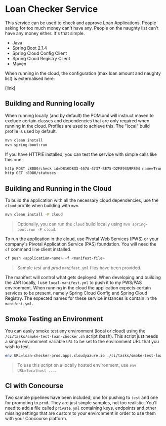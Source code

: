 # Loan Checker Service

This service can be used to check and approve Loan Applications. People asking for too much money can't
have any. People on the naughty list can't have any money either. It's that simple.

- Java
- Spring Boot 2.1.4
- Spring Cloud Config Client
- Spring Cloud Registry Client
- Maven

When running in the cloud, the configuration (max loan amount and naughty list) is externalised here:

[link]

## Building and Running locally

When running locally (and by default) the POM.xml will instruct maven to exclude certain classes and dependencies that are only required when running in the cloud. Profiles are used to achieve this. The "local" build profile is used by default.

```bash
mvn clean install
mvn spring-boot:run
```

If you have HTTPIE installed, you can test the service with simple calls like this one:

```bash
http POST :8080/check id=D816D833-467A-4737-BE75-D2F894A9F804 name=Trunp amount=1000 status=PENDING
http GET :8080/statuses
```

## Building and Running in the Cloud

To build the application with all the necessary cloud dependencies, use the `cloud` profile when building with `mvn`.

```bash
mvn clean install -P cloud
```

> Optionally, you can run the `cloud` build locally using `mvn spring-boot:run -P cloud`.

To run the application in the cloud, use Pivotal Web Services (PWS) or your company's Pivotal Application Service (PAS) foundation. You will need the `cf` command line client installed.

```bash
cf push <application-name> -f <manifest-file>
```

> Sample *test* and *prod* `manifest.yml` files have been provided.

The manifest will control what gets deployed. When developing and building the JAR locally, I use `local-manifest.yml` to push it to my PWS/PAS environment. When running in the cloud the application expects certain services to be present, namely Spring Cloud Config and Spring Cloud Registry. The expected names for these service instances is contain in the `manifest.yml`.

## Smoke Testing an Environment

You can easily smoke test any environment (local or cloud) using the `/ci/tasks/smoke-test-loan-checker.sh` script (bash). This script just needs a single environment variable `URL` to be set to the environment URL that you wish to test.

```bash
env URL=loan-checker-prod.apps.cloudyazure.io ./ci/tasks/smoke-test-loan-checker.sh
```

> To use this script on a locally hosted environment, use `env URL=localhost ...`.

## CI with Concourse

Two sample pipelines have been included, one for pushing to `test` and one for promoting to `prod`. They are just simple samples, not too realistic. You'll need to add a file called `private.yml` containing keys, endpoints and other missing settings that are custom to your environment in order to use them with your Concourse platform.

[1]: http://dolszewski.com/spring/spring-boot-properties-per-maven-profile/


